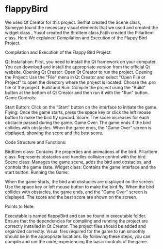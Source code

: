 # flappyBird


We used Qt Creator for this project. Serhat created the Scene class, Sümeyye found the necessary visual elements that we used and created the widget class ,
Yusuf created the BirdItem class,Fatih created the PillarItem class.
Here We explained Compilation and Execution of the Flappy Bird Project.

Compilation and Execution of the Flappy Bird Project:

Qt Installation: First, you need to install the Qt framework on your computer. You can download and install the appropriate version from the official Qt website.
Opening Qt Creator: Open Qt Creator to run the project.
Opening the Project: Use the "File" menu in Qt Creator and select "Open File or Project" to open the directory where the project is located. Choose the .pro file of the project.
Build and Run: Compile the project using the "Build" button at the bottom of Qt Creator and then run it with the "Run" button.
Game Controls:

Start Button: Click on the "Start" button on the interface to initiate the game.
Flying: Once the game starts, press the space key or click the left mouse button to make the bird fly upward.
Score: The score increases for each obstacle passed during the game.
Game Over: The game ends if the bird collides with obstacles. When the game ends, the "Game Over" screen is displayed, showing the score and the best score.

Code Structure and Functions:

BirdItem class: Contains the properties and animations of the bird.
PillarItem class: Represents obstacles and handles collision control with the bird.
Scene class: Manages the game scene, adds the bird and obstacles, and controls the game state.
Widget class: Contains the game interface and the start button.
Running the Game:

When the game starts, the bird and obstacles are displayed on the screen.
Use the space key or left mouse button to make the bird fly.
When the bird collides with obstacles, the game ends, and the "Game Over" screen is displayed.
The score and the best score are shown on the screen.

Points to Note:

Executable is named flappyBird and can be found in executable folder.
Ensure that the dependencies for compiling and running the project are correctly installed in Qt Creator.
The project files should be added and organized correctly.
Visual files required for the game to run smoothly should be in the appropriate locations.
By following these steps, you can compile and run the code, experiencing the basic controls of the game.
